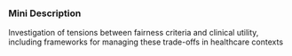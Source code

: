 ### Mini Description

Investigation of tensions between fairness criteria and clinical utility, including frameworks for managing these trade-offs in healthcare contexts
